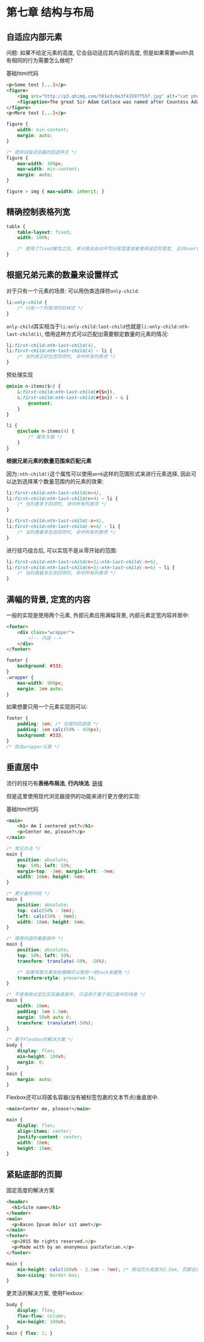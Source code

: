 # 第七章 结构与布局

## 自适应内部元素

问题: 如果不给定元素的高度, 它会自动适应其内容的高度, 但是如果需要width具有相同的行为需要怎么做呢?

基础html代码

```html
<p>Some text [...]</p>
<figure>
    <img src="http://p3.qhimg.com/t01e3c6e3f41597f55f.jpg" alt="cat photo">
    <figcaption>The great Sir Adam Catlace was named after Countess Ada Lovelace, the first programmer.</figcaption>
</figure>
<p>More text [...]</p>
```

```css
figure {
    width: min-content;
    margin: auto;
}

/* 提供旧版浏览器的回退样式 */
figure {
    max-width: 300px;
    max-width: min-content;
    margin: auto;
}

figure > img { max-width: inherit; }
```

## 精确控制表格列宽

```css
table {
    table-layout: fixed;
    width: 100%;

    /* 使用了fixed属性之后, 单元格会自动平均分配宽度或者使用设定的宽度, 且对overflow以及text-overflow都可以正常生效. */
}
```

## 根据兄弟元素的数量来设置样式

对于只有一个元素的场景: 可以用伪类选择符`only-child`:

```css
li:only-child {
    /* 只有一个列表项时的样式 */
}
```

`only-child`其实相当于`li:only-child:last-child`也就是`li:only-child:nth-last-child(1)`, 借用这种方式可以匹配出需要额定数量的元素的情况:

```css
li:first-child:nth-last-child(4),
li:first-child:nth-last-child(4) ~ li {
    /* 当列表正好包含四项时, 命中所有列表项 */
}
```

预处理实现

```css
@mixin n-items($n) {
    &:first-child:nth-last-child(#{$n}),
    &:first-child:nth-last-child(#{$n}) ~ & {
        @content;
    }
}

li {
    @include n-items(4) {
        /* 属性与值 */
    }
}
```

**根据兄弟元素的数量范围来匹配元素**

因为`:nth-child()`这个属性可以使用`an+b`这样的范围形式来进行元素选择, 因此可以达到选择某个数量范围内的元素的效果:

```css
li:first-child:nth-last-child(n+4),
li:first-child:nth-last-child(n+4) ~ li {
    /* 当列表多于四项时, 命中所有列表项 */
}
```

```css
li:first-child:nth-last-child(-n+4),
li:first-child:nth-last-child(-n+4) ~ li {
    /* 当列表最多包含四项时, 命中所有列表项 */
}
```

进行技巧组合后, 可以实现不是从零开始的范围:

```css
li:first-child:nth-last-child(n+2):nth-last-child(-n+6),
li:first-child:nth-last-child(n+2):nth-last-child(-n+6) ~ li {
    /* 当列表最多包含四项时, 命中所有列表项 */
}
```

## 满幅的背景, 定宽的内容

一般的实现是使用两个元素, 外部元素应用满幅背景, 内部元素定宽内容并居中:

```html
<footer>
    <div class="wrapper">
        <!-- 内容 -->
    </div>
</footer>
```

```css
footer {
    background: #333;
}
.wrapper {
    max-width: 900px;
    margin: 1em auto;
}
```

如果想要只用一个元素实现则可以:

```css
footer {
    padding: 1em; /* 合理的回退值 */
    padding: 1em calc(50% - 450px);
    background: #333;
}
/* 除去wrapper元素 */
```

## 垂直居中

流行的技巧有**表格布局法**, **行内块法**. [链接][1]

但是这里使用现代浏览器提供的功能来进行更方便的实现:

基础html代码

```html
<main>
    <h1> Am I centered yet?</h1>
    <p>Center me, please?</p>
</main>
```

```css
/* 常见办法 */
main {
    position: absolute;
    top: 50%; left: 50%;
    margin-top: -3em; margin-left: -9em;
    width: 18em; height: 6em;
}

/* 更少量的代码 */
main {
    position: absolute;
    top: calc(50% - 3em);
    left: calc(50% - 9em);
    width: 18em; height: 6em;
}

/* 使用内容的垂直居中 */
main {
    position: absolute;
    top: 50%; left: 50%;
    transform: translate(-50%, -50%);

    /* 如果导致元素有些模糊可以使用一些hack来避免 */
    transform-style: preserve-3d;
}

/* 不使用绝对定位实现垂直居中, 只适用于基于视口居中的场景 */
main {
    width: 18em;
    padding: 1em 1.5em;
    margin: 50vh auto 0;
    transform: translateY(-50%);
}

/* 基于Flexbox的解决方案 */
body {
    display: flex;
    min-height: 100vh;
    margin: 0;
}
main {
    margin: auto;
}
```

Flexbox还可以将匿名容器(没有被标签包裹的文本节点)垂直居中.

```html
<main>Center me, please!</main>
```

```css
main {
    display: flex;
    align-items: center;
    justify-content: center;
    width: 18em;
    height: 10em;
}
```

## 紧贴底部的页脚

固定高度的解决方案

```html
<header>
  <h1>Site name</h1>
</header>
<main>
  <p>Bacon Ipsum dolor sit amet</p>
</main>
<footer>
  <p>2015 No rights reserved.</p>
  <p>Made with by an anonymous pastafarian.</p>
</footer>
```

```css
main {
    min-height: calc(100vh - 2.5em - 7em); /* 假设页头高度为2.5em, 页脚总高度7em */
    box-sizing: border-box;
}
```

更灵活的解决方案, 使用Flexbox:

```css
body {
    display: flex;
    flex-flow: column;
    min-height: 100vh;
}
main { flex: 1; }
```

[1]: https://css-tricks.com/centering-in-the-unknown/
